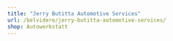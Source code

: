 ```yaml
---
title: "Jerry Butitta Automotive Services"
url: /belvidere/jerry-butitta-automotive-services/
shop: Autowerkstatt
---
```

